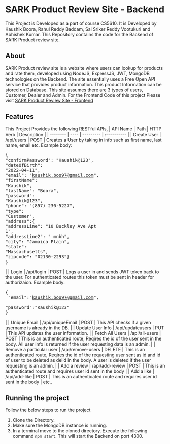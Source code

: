 # SARK Product Review Site - Backend

This Project is Developed as a part of course CS5610. It is Developed by Kaushik Boora, Rahul Reddy Baddam, Sai Sriker Reddy Vootukuri and Abhishek Kumar.
This Repository contains the code for the Backend of SARK Product review site.

## About

SARK Product review site is a website where users can lookup for products and rate them, developed using NodeJS, ExpressJS, JWT, MongoDB technologies on the Backend.
The site essentially uses a Free Open API service that provides product information. This product Information can be stored on Database. This site assumes there are 3 types of users, Customer, Dealer and Admin.
For the Frontend Code of this project Please visit [SARK Product Review Site - Frontend](https://github.com/BooraKaushik/SARK-Product-Review-Site-Frontend)

## Features

This Project Provides the following RESTful APIs,
| API Name | Path | HTTP Verb | Description |
| -------- | ---- | --------- | :---------- |
| Create User | /api/users | POST | Creates a User by taking in info such as first name, last name, email etc. Example body: <pre>{<br>"confirmPassword": "Kaushik@123",<br>"dateOfBirth": "2022-04-11",<br>"email": "kaushik.boo97@gmail.com",<br>"firstName": "Kaushik",<br>"lastName": "Boora",<br>"password": "Kaushik@123",<br>"phone": "(857) 230-5227",<br>"type": "Customer",<br>"address":{<br>"addressLine": "10 Buckley Ave Apt 1",<br>"addressLine2": " mnbh",<br>"city": "Jamaica Plain",<br>"state": "Massachusetts",<br>"zipcode": "02130-2293"}<br>}</pre> |
| Login | /api/login | POST | Logs a user in and sends JWT token back to the user. For authenticated routes this token must be sent in header for authorizaion. Example body:<pre>{<br> "email":"kaushik.boo97@gmail.com",<br> "password":"Kaushik@123"<br>}</pre> |
| Unique Email | /api/uniqueEmail | POST | This API checks if a given username is already in the DB. |
| Update User Info | /api/updateusers | PUT | This API updates the user information. |
| Fetch All Users | /api/all-users | POST | This is an authenticated route, Reqires the id of the user sent in the body. All user info is returned if the user requesting data is an admin. |
| Remove a particular user | /api/remove-users | DELETE | This is an authenticated route, Reqires the id of the requesting user sent as id and id of user to be deleted as delid in the body. A user is deleted if the user requesting is an admin. |
| Add a review | /api/add-review | POST | This is an authenticated route and requires user id sent in the body |
| Add a like | /api/add-like | POST | This is an authenticated route and requires user id sent in the body |
etc..

## Running the project

Follow the below steps to run the project

1. Clone the Directory.
2. Make sure the MongoDB instance is running.
3. In a terminal move to the cloned directory. Execute the following command `npm start`. This will start the Backend on port 4300.
